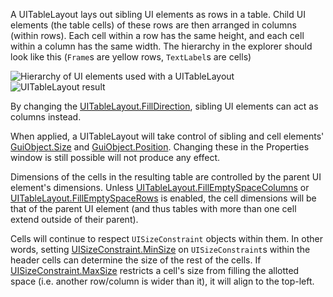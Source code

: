A UITableLayout lays out sibling UI elements as rows in a table. Child UI elements (the table cells) of these rows are then arranged in columns (within rows). Each cell within a row has the same height, and each cell within a column has the same width. The hierarchy in the explorer should look like this (`Frame`s are yellow rows, `TextLabel`s are cells)

![Hierarchy of UI elements used with a UITableLayout][1]![UITableLayout result][2]

By changing the [UITableLayout.FillDirection](https://developer.roblox.com/search#stq=FillDirection), sibling UI elements can act as columns instead.

When applied, a UITableLayout will take control of sibling and cell elements' [GuiObject.Size](https://developer.roblox.com/api-reference/property/GuiObject/Size) and [GuiObject.Position](https://developer.roblox.com/api-reference/property/GuiObject/Position). Changing these in the Properties window is still possible will not produce any effect.

Dimensions of the cells in the resulting table are controlled by the parent UI element's dimensions. Unless [UITableLayout.FillEmptySpaceColumns](https://developer.roblox.com/api-reference/property/UITableLayout/FillEmptySpaceColumns) or [UITableLayout.FillEmptySpaceRows](https://developer.roblox.com/api-reference/property/UITableLayout/FillEmptySpaceRows) is enabled, the cell dimensions will be that of the parent UI element (and thus tables with more than one cell extend outside of their parent).

Cells will continue to respect `UISizeConstraint` objects within them. In other words, setting [UISizeConstraint.MinSize](https://developer.roblox.com/api-reference/property/UISizeConstraint/MinSize) on `UISizeConstraint`s within the header cells can determine the size of the rest of the cells. If [UISizeConstraint.MaxSize](https://developer.roblox.com/api-reference/property/UISizeConstraint/MaxSize) restricts a cell's size from filling the allotted space (i.e. another row/column is wider than it), it will align to the top-left.

[1]: https://developer.roblox.com/assets/bltad6d3e2ee82def82/UITableLayout_Hierarchy.png

[2]: https://images.contentstack.io/v3/assets/blt309cc8bfb280dcec/bltff6ce5d154eee764/5af89441d951a7d46014aa05/UITableLayout_Padding.png